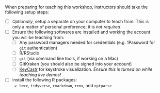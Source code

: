 When preparing for teaching this workshop, instructors should take the following setup steps:

* [ ] _Optionally_, setup a separate on your computer to teach from.
This is only a matter of personal preference; it is _not required_.
* [ ] Ensure the following softwares are installed and working the account you will be teaching from:
  * [ ] Any password managers needed for credentials (e.g. 1Password for `git` authentication)
  * [ ] R/RStudio
  * [ ] `git` (via command line tools, if working on a Mac)
  * [ ] GitKraken (you should also be signed into your account)
  * [ ] [KeyCastr](https://github.com/keycastr/keycastr) for keystroke visualization.
  _Ensure this is turned on while teaching live demos!_
* [ ] Install the following R packages:
  * `here`, `tidyverse`, `rmarkdown`, `renv`, and `optparse`
